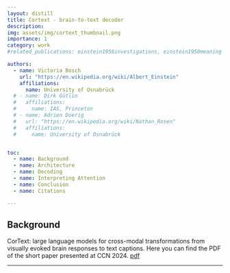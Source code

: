 ```yaml
---
layout: distill
title: Cortext - brain-to-text decoder
description: 
img: assets/img/cortext_thumbnail.png
importance: 1
category: work
#related_publications: einstein1956investigations, einstein1950meaning

authors:
  - name: Victoria Bosch
    url: "https://en.wikipedia.org/wiki/Albert_Einstein"
    affiliations:
      name: University of Osnabrück
  # - name: Dirk Gütlin
  #   affiliations:
  #     name: IAS, Princeton
  # - name: Adrien Doerig
  #   url: "https://en.wikipedia.org/wiki/Nathan_Rosen"
  #   affiliations:
  #     name: University of Osnabrück


toc:
  - name: Background
  - name: Architecture
  - name: Decoding
  - name: Interpreting Attention
  - name: Conclusion
  - name: Citations

---
```


## Background

CorText: large language models for cross-modal transformations from visually evoked brain responses to text captions. 
Here you can find the PDF of the short paper presented at CCN 2024. [pdf](../assets/pdf/Cortext_Bosch_CCN2024.pdf)
***

